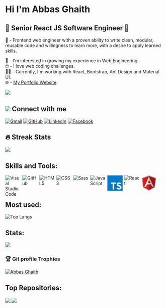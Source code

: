 # Hi I'm Abbas Ghaith
## 🔰 Senior React JS Software Engineer 🔰

:rocket: - Frontend web engineer with a proven ability to write clean, modular, reusable code and willingness to learn more, with a desire to apply learned skills.

🧐 - I'm interested in growing my experience in Web Engineering.  
🤓 - I love web coding challenges.  
👨‍💻 - Currently, I'm working with React, Bootstrap, Ant Design and Material UI.  
🌐 - [My Portfolio Website](https://abbasg.netlify.app).  

![](https://komarev.com/ghpvc/?username=aghaith&color=green)  

## <img src="https://media.giphy.com/media/iY8CRBdQXODJSCERIr/giphy.gif" width="30px"> Connect with me

<a href="mailto:abbasghayth5@gmail.com"><img img src="https://img.shields.io/badge/gmail-%23EA4335.svg?style=plastic&logo=gmail&logoColor=white" alt="Gmail"/></a>
<a href="https://github.com/aghaith"><img src="https://img.shields.io/badge/github-%23181717.svg?style=plastic&logo=github&logoColor=white" alt="GitHub"/></a>
<a href="https://www.linkedin.com/in/abbasghaith/"><img src="https://img.shields.io/badge/linkedin-%230A66C2.svg?style=plastic&logo=linkedin&logoColor=white" alt="LinkedIn"/></a>
<a href="https://www.facebook.com/abbashghaith"><img src="https://img.shields.io/badge/facebook-%231877F2.svg?style=plastic&logo=facebook&logoColor=white" alt="Facebook"/></a>

## 🔥 Streak Stats
<img src="https://github-readme-streak-stats.herokuapp.com/?user=aghaith&theme=algolia" />

## Skills and Tools:  
<img align="left" alt="Visual Studio Code" width="50px" src="https://cdn.jsdelivr.net/gh/devicons/devicon/icons/vscode/vscode-original.svg" style="padding-right:4px;" />
<img align="left" alt="GitHub" width="50px" src="https://user-images.githubusercontent.com/3369400/139447912-e0f43f33-6d9f-45f8-be46-2df5bbc91289.png" style="padding-right:4px;" />
<img align="left" alt="HTML5" width="50px" src="https://cdn.jsdelivr.net/gh/devicons/devicon/icons/html5/html5-original.svg" style="padding-right:4px;" />
<img align="left" alt="CSS3" width="50px" src="https://camo.githubusercontent.com/2e496d4bfc6f753ddca87b521ce95c88219f77800212ffa6d4401ad368c82170/68747470733a2f2f63646e2e6a7364656c6976722e6e65742f67682f64657669636f6e732f64657669636f6e2f69636f6e732f637373332f637373332d6f726967696e616c2e737667" style="padding-right:4px;" />
<img align="left" alt="Sass" width="50px" src="https://cdn.jsdelivr.net/gh/devicons/devicon/icons/sass/sass-original.svg" style="padding-right:4px;" />
<img align="left" alt="JavaScript" width="50px" src="https://cdn.jsdelivr.net/gh/devicons/devicon/icons/javascript/javascript-original.svg" style="padding-right:4px;" /> 
<img align="left" alt="TypeScript" width="50px" src="https://github.com/devicons/devicon/blob/master/icons/typescript/typescript-original.svg" style="padding-right:4px;" />
<img align="left" alt="React" width="50px" src="https://cdn.jsdelivr.net/gh/devicons/devicon/icons/react/react-original.svg" style="padding-right:4px;" />
<img align="left" alt="Angular" width="50px" src="https://github.com/devicons/devicon/blob/master/icons/angularjs/angularjs-original.svg" style="padding-right:4px;" />
<br/><br/><br/>

## Most used:
![Top Langs](https://github-readme-stats-one-bice.vercel.app/api/top-langs/?username=aghaith&langs_count=10&layout=compact&theme=algolia&role=OWNER,ORGANIZATION_MEMBER,COLLABORATOR
)
## Stats:
![](https://github-readme-stats-one-bice.vercel.app/api?username=aghaith&orgs=acksession&show_icons=true&include_all_commits=true&count_private=true&theme=algolia&role=OWNER,ORGANIZATION_MEMBER,COLLABORATOR)

### :trophy: Git profile Trophies

<a href="https://github.com/ryo-ma/github-profile-trophy"><img src="https://github-profile-trophy.vercel.app/?username=aghaith&layout=compact&theme=algolia" alt="Abbas Ghaith" /></a>
  
## Top Repositories:
<a href="https://github.com/aghaith/pro-shop">
  <img align="center" src="https://github-readme-stats.vercel.app/api/pin/?username=aghaith&repo=pro-shop" />
</a>
<a href="https://github.com/aghaith/campaigns-management">
  <img align="center" src="https://github-readme-stats.vercel.app/api/pin/?username=aghaith&repo=campaigns-management" />
</a>
